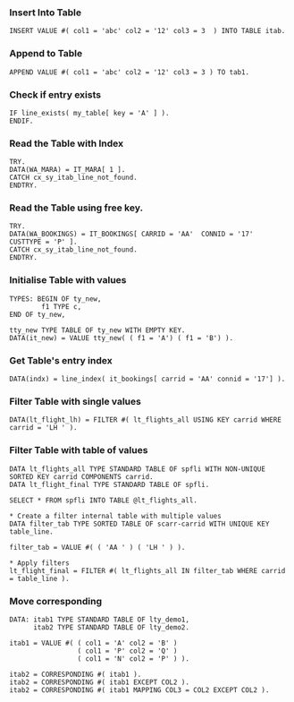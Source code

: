 ### Insert Into Table
```ABAP
INSERT VALUE #( col1 = 'abc' col2 = '12' col3 = 3  ) INTO TABLE itab. 
```
### Append to Table 
```ABAP
APPEND VALUE #( col1 = 'abc' col2 = '12' col3 = 3 ) TO tab1. 
```
### Check if entry exists
```ABAP
IF line_exists( my_table[ key = 'A' ] ).  
ENDIF. 
```
### Read the Table with Index
```ABAP
TRY. 
DATA(WA_MARA) = IT_MARA[ 1 ]. 
CATCH cx_sy_itab_line_not_found. 
ENDTRY. 
```

### Read the Table using  free key. 
```ABAP
TRY. 
DATA(WA_BOOKINGS) = IT_BOOKINGS[ CARRID = 'AA'  CONNID = '17'  CUSTTYPE = 'P' ].  
CATCH cx_sy_itab_line_not_found. 
ENDTRY.  
```
### Initialise Table with values
```ABAP
TYPES: BEGIN OF ty_new, 
        f1 TYPE c, 
END OF ty_new, 

tty_new TYPE TABLE OF ty_new WITH EMPTY KEY. 
DATA(it_new) = VALUE tty_new( ( f1 = 'A') ( f1 = 'B') ). 
```
### Get Table's entry index
```ABAP
DATA(indx) = line_index( it_bookings[ carrid = 'AA' connid = '17'] ). 
```
### Filter Table with single values
```ABAP
DATA(lt_flight_lh) = FILTER #( lt_flights_all USING KEY carrid WHERE carrid = 'LH ' ). 
```
### Filter Table with table of values
```ABAP
DATA lt_flights_all TYPE STANDARD TABLE OF spfli WITH NON-UNIQUE SORTED KEY carrid COMPONENTS carrid. 
DATA lt_flight_final TYPE STANDARD TABLE OF spfli. 

SELECT * FROM spfli INTO TABLE @lt_flights_all. 

* Create a filter internal table with multiple values 
DATA filter_tab TYPE SORTED TABLE OF scarr-carrid WITH UNIQUE KEY table_line. 

filter_tab = VALUE #( ( 'AA ' ) ( 'LH ' ) ). 

* Apply filters 
lt_flight_final = FILTER #( lt_flights_all IN filter_tab WHERE carrid = table_line ). 
```
### Move corresponding
```ABAP
DATA: itab1 TYPE STANDARD TABLE OF lty_demo1, 
      itab2 TYPE STANDARD TABLE OF lty_demo2. 

itab1 = VALUE #( ( col1 = 'A' col2 = 'B' ) 
                 ( col1 = 'P' col2 = 'Q' ) 
                 ( col1 = 'N' col2 = 'P' ) ). 

itab2 = CORRESPONDING #( itab1 ). 
itab2 = CORRESPONDING #( itab1 EXCEPT COL2 ). 
itab2 = CORRESPONDING #( itab1 MAPPING COL3 = COL2 EXCEPT COL2 ). 
```

